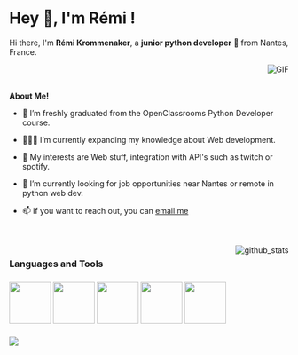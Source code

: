 
<h1 title="hehehe"> Hey 👋, I'm Rémi !</h1>

Hi there, I'm **Rémi Krommenaker**, a **junior python developer** 🚀 from Nantes, France.

<img align="right" alt="GIF" src="https://i.pinimg.com/originals/e4/26/70/e426702edf874b181aced1e2fa5c6cde.gif" />
<br/>
<br/>

**About Me!**
- 🌱 I’m freshly graduated from the OpenClassrooms Python Developer course.

- 👨🏽‍💻 I’m currently expanding my knowledge about Web development.

- 🤔 My interests are Web stuff, integration with API's such as twitch or spotify.

- 💼 I’m currently looking for job opportunities near Nantes or remote in python web dev.

- 📫 if you want to reach out, you can [email me](mailto:remi.krommenaker@gmail.com)

<br/>
<br/>
<img align="right" alt="github_stats" src="https://github-readme-stats.vercel.app/api?username=remi-hub&theme=dark" />

<h3>Languages and Tools<h3>
  
  <img width="75" height="75" viewBox="0 0 100 100" src="https://cdn.jsdelivr.net/gh/devicons/devicon/icons/python/python-original-wordmark.svg" />
  <img width="75" height="75" viewBox="0 0 100 100" src="https://cdn.jsdelivr.net/gh/devicons/devicon/icons/django/django-original.svg" />
  <img width="75" height="75" viewBox="0 0 100 100" src="https://cdn.jsdelivr.net/gh/devicons/devicon/icons/flask/flask-original-wordmark.svg" />
  <img width="75" height="75" viewBox="0 0 100 100" src="https://cdn.jsdelivr.net/gh/devicons/devicon/icons/javascript/javascript-original.svg" />
  <img width="75" height="75" viewBox="0 0 100 100" src="https://cdn.jsdelivr.net/gh/devicons/devicon/icons/docker/docker-original-wordmark.svg" />
  <br>
  <br>
  <img src="https://www.codewars.com/users/Remi-hub/badges/small"/>
